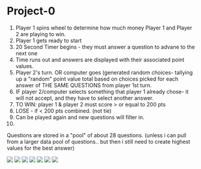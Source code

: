 # Project-0
1. Player 1 spins wheel to determine how much money Player 1 and Player 2 are playing to win.
2. Player 1 gets ready to start
3. 20 Second Timer begins - they must answer a question to advane to the next one
4. Time runs out and answers are displayed with their associated point values.
5. Player 2's turn. OR computer goes (generated random choices- tallying up a "random" point value total based on choices picked for each answer of THE SAME QUESTIONS from player 1st turn. 
6. IF player 2/computer selects something that player 1 already chose- it will not accept, and they have to select another answer. 
7. TO WIN: player 1 & player 2 must score > or equal to 200 pts
8. LOSE - if < 200 pts combined. (not tie)
9. Can be played again and new questions will filter in. 
10. 

Questions are stored in a "pool" of about 28 questions. (unless i can pull from a larger data pool of questions.. but then i still need to create highest values for the best answer)

<img src = "/Projects/Project-0-Fast-Money/wire-frame-1.jpg"></img>
<img src = "Project-0-Fast-Money/wire-frame-2.jpg"></img>
<img src = "Project-0-Fast-Money/wire-frame-3.jpg"></img>
<img src = "Project-0-Fast-Money/wire-frame-4.jpg"></img>
<img src = "Project-0-Fast-Money/wire-frame-5.jpg"></img>
<img src = "Project-0-Fast-Money/wire-frame-6.jpg"></img>
<img src = "Project-0-Fast-Money/wire-frame-7.jpg"></img>
